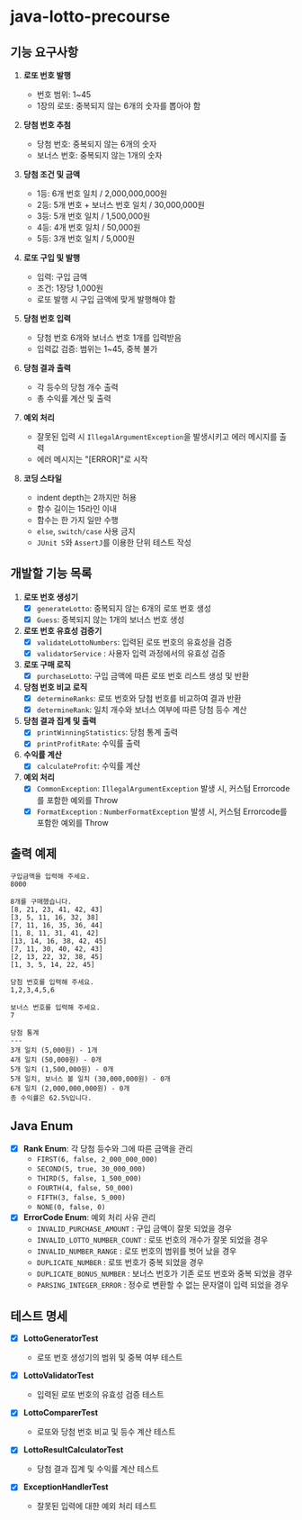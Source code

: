 # java-lotto-precourse

## 기능 요구사항
1. **로또 번호 발행**
    - 번호 범위: 1~45
    - 1장의 로또: 중복되지 않는 6개의 숫자를 뽑아야 함

2. **당첨 번호 추첨**
    - 당첨 번호: 중복되지 않는 6개의 숫자
    - 보너스 번호: 중복되지 않는 1개의 숫자

3. **당첨 조건 및 금액**
    - 1등: 6개 번호 일치 / 2,000,000,000원
    - 2등: 5개 번호 + 보너스 번호 일치 / 30,000,000원
    - 3등: 5개 번호 일치 / 1,500,000원
    - 4등: 4개 번호 일치 / 50,000원
    - 5등: 3개 번호 일치 / 5,000원

4. **로또 구입 및 발행**
    - 입력: 구입 금액
    - 조건: 1장당 1,000원
    - 로또 발행 시 구입 금액에 맞게 발행해야 함

5. **당첨 번호 입력**
    - 당첨 번호 6개와 보너스 번호 1개를 입력받음
    - 입력값 검증: 범위는 1~45, 중복 불가

6. **당첨 결과 출력**
    - 각 등수의 당첨 개수 출력
    - 총 수익률 계산 및 출력

7. **예외 처리**
    - 잘못된 입력 시 `IllegalArgumentException`을 발생시키고 에러 메시지를 출력
    - 에러 메시지는 "[ERROR]"로 시작

8. **코딩 스타일**
    - indent depth는 2까지만 허용
    - 함수 길이는 15라인 이내
    - 함수는 한 가지 일만 수행
    - `else`, `switch/case` 사용 금지
    - `JUnit 5`와 `AssertJ`를 이용한 단위 테스트 작성

## 개발할 기능 목록

1. **로또 번호 생성기**
    - [x] `generateLotto`: 중복되지 않는 6개의 로또 번호 생성
    - [x] `Guess`: 중복되지 않는 1개의 보너스 번호 생성

2. **로또 번호 유효성 검증기**
    - [x] `validateLottoNumbers`: 입력된 로또 번호의 유효성을 검증
    - [x] `validatorService` : 사용자 입력 과정에서의 유효성 검증

3. **로또 구매 로직**
    - [x] `purchaseLotto`: 구입 금액에 따른 로또 번호 리스트 생성 및 반환

4. **당첨 번호 비교 로직**
    - [x] `determineRanks`: 로또 번호와 당첨 번호를 비교하여 결과 반환
    - [x] `determineRank`: 일치 개수와 보너스 여부에 따른 당첨 등수 계산

5. **당첨 결과 집계 및 출력**
    - [x] `printWinningStatistics`: 당첨 통계 출력
    - [x] `printProfitRate`: 수익률 출력

6. **수익률 계산**
    - [x] `calculateProfit`: 수익률 계산

7. **예외 처리**
    - [x] `CommonException`: `IllegalArgumentException` 발생 시, 커스텀 Errorcode를 포함한 예외를 Throw
    - [x] `FormatException` : `NumberFormatException` 발생 시, 커스텀 Errorcode를 포함한 예외를 Throw

## 출력 예제
```
구입금액을 입력해 주세요.
8000

8개를 구매했습니다.
[8, 21, 23, 41, 42, 43] 
[3, 5, 11, 16, 32, 38] 
[7, 11, 16, 35, 36, 44] 
[1, 8, 11, 31, 41, 42] 
[13, 14, 16, 38, 42, 45] 
[7, 11, 30, 40, 42, 43] 
[2, 13, 22, 32, 38, 45] 
[1, 3, 5, 14, 22, 45]

당첨 번호를 입력해 주세요.
1,2,3,4,5,6

보너스 번호를 입력해 주세요.
7

당첨 통계
---
3개 일치 (5,000원) - 1개
4개 일치 (50,000원) - 0개
5개 일치 (1,500,000원) - 0개
5개 일치, 보너스 볼 일치 (30,000,000원) - 0개
6개 일치 (2,000,000,000원) - 0개
총 수익률은 62.5%입니다.

```
## Java Enum
- [x] **Rank Enum**: 각 당첨 등수와 그에 따른 금액을 관리
    - `FIRST(6, false, 2_000_000_000)`
    - `SECOND(5, true, 30_000_000)`
    - `THIRD(5, false, 1_500_000)`
    - `FOURTH(4, false, 50_000)`
    - `FIFTH(3, false, 5_000)`
    - `NONE(0, false, 0)`
- [x] **ErrorCode Enum**: 예외 처리 사유 관리
    - `INVALID_PURCHASE_AMOUNT` : 구입 금액이 잘못 되었을 경우
    - `INVALID_LOTTO_NUMBER_COUNT` : 로또 번호의 개수가 잘못 되었을 경우
    - `INVALID_NUMBER_RANGE` : 로또 번호의 범위를 벗어 났을 경우
    - `DUPLICATE_NUMBER` : 로또 번호가 중복 되었을 경우
    - `DUPLICATE_BONUS_NUMBER` : 보너스 번호가 기존 로또 번호와 중복 되었을 경우
    - `PARSING_INTEGER_ERROR` : 정수로 변환할 수 없는 문자열이 입력 되었을 경우

## 테스트 명세
- [x] **LottoGeneratorTest**
    - 로또 번호 생성기의 범위 및 중복 여부 테스트

- [x] **LottoValidatorTest**
    - 입력된 로또 번호의 유효성 검증 테스트

- [x] **LottoComparerTest**
    - 로또와 당첨 번호 비교 및 등수 계산 테스트

- [x] **LottoResultCalculatorTest**
    - 당첨 결과 집계 및 수익률 계산 테스트

- [x] **ExceptionHandlerTest**
    - 잘못된 입력에 대한 예외 처리 테스트
